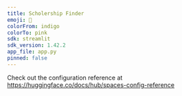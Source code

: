 ```yaml
---
title: Scholership Finder
emoji: 🏢
colorFrom: indigo
colorTo: pink
sdk: streamlit
sdk_version: 1.42.2
app_file: app.py
pinned: false
---
```


Check out the configuration reference at https://huggingface.co/docs/hub/spaces-config-reference
